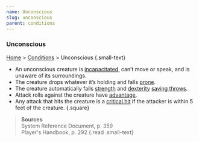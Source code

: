 ```yaml
---
name: Unconscious
slug: unconscious
parent: conditions
---
```

### Unconscious
 [Home](dm-operations-center) > [Conditions](conditions-menu) > Unconscious {.small-text}

- An unconscious creature is [incapacitated](incapacitated), can’t move or speak, and is unaware of its surroundings.
- The creature drops whatever it’s holding and falls [prone](prone).
- The creature automatically fails [strength](strength) and [dexterity](dexterity) [saving throws](saving-throws).
- Attack rolls against the creature have [advantage](advantage-and-disadvantage).
- Any attack that hits the creature is a [critical hit](critical-hit-and-miss) if the attacker is within 5 feet of the creature.
{.square}

> **Sources** <br/>
> System Reference Document, p. 359<br/>
> Player's Handbook, p. 292
{.read .small-text}